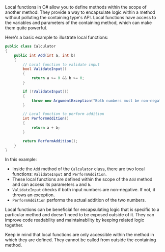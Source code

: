 Local functions in C# allow you to define methods within the scope of another method. They provide a way to encapsulate logic within a method without polluting the containing type's API. Local functions have access to the variables and parameters of the containing method, which can make them quite powerful.

Here's a basic example to illustrate local functions:

```csharp
public class Calculator
{
    public int Add(int a, int b)
    {
        // Local function to validate input
        bool ValidateInput()
        {
            return a >= 0 && b >= 0;
        }

        if (!ValidateInput())
        {
            throw new ArgumentException("Both numbers must be non-negative.");
        }

        // Local function to perform addition
        int PerformAddition()
        {
            return a + b;
        }

        return PerformAddition();
    }
}
```

In this example:
- Inside the `Add` method of the `Calculator` class, there are two local functions: `ValidateInput` and `PerformAddition`.
- These local functions are defined within the scope of the `Add` method and can access its parameters `a` and `b`.
- `ValidateInput` checks if both input numbers are non-negative. If not, it throws an exception.
- `PerformAddition` performs the actual addition of the two numbers.

Local functions can be beneficial for encapsulating logic that is specific to a particular method and doesn't need to be exposed outside of it. They can improve code readability and maintainability by keeping related logic together.

Keep in mind that local functions are only accessible within the method in which they are defined. They cannot be called from outside the containing method.